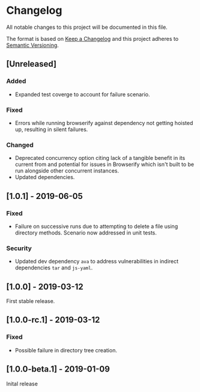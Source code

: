 # Changelog

All notable changes to this project will be documented in this file.

The format is based on [Keep a Changelog](http://keepachangelog.com/en/1.0.0/)
and this project adheres to [Semantic Versioning](http://semver.org/spec/v2.0.0.html).

## [Unreleased]

### Added
- Expanded test coverge to account for failure scenario.

### Fixed
- Errors while running browserify against dependency not getting hoisted up, resulting in silent failures.

### Changed
- Deprecated concurrency option citing lack of a tangible benefit in its current from and potential for issues in Browserify which isn't built to be run alongside other concurrent instances.
- Updated dependencies.

## [1.0.1] - 2019-06-05

### Fixed
- Failure on successive runs due to attempting to delete a file using directory methods. Scenario now addressed in unit tests.

### Security
- Updated dev dependency `ava` to address vulnerabilities in indirect dependencies `tar` and `js-yaml`.

## [1.0.0] - 2019-03-12

First stable release.

## [1.0.0-rc.1] - 2019-03-12

### Fixed
- Possible failure in directory tree creation.

## [1.0.0-beta.1] - 2019-01-09

Inital release
